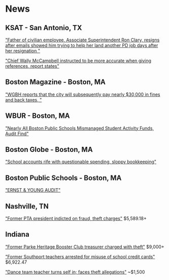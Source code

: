 # News

## KSAT - San Antonio, TX
["Father of civilian employee, Associate Superintendent Ron Clary, resigns after emails showed him trying to help her land another PD job days after her resignation
"](https://www.ksat.com/news/local/2021/05/13/neisd-police-officer-civilian-employee-used-district-email-to-coordinate-hook-up-while-officer-was-on-duty-records-show/)

["Chief Wally McCampbell instructed to be more accurate when giving references, report states"](https://www.ksat.com/news/local/2021/06/02/neisd-police-chief-admonished-after-job-recommendation-for-staffer-who-resigned-amid-scandal/)

## Boston Magazine - Boston, MA
["WGBH reports that the city will subsequently pay nearly $30,000 in fines and back taxes, "](https://www.bostonmagazine.com/education/2017/11/27/boston-public-schools-irs/)

## WBUR - Boston, MA
["Nearly All Boston Public Schools Mismanaged Student Activity Funds, Audit Find"](https://www.wbur.org/edify/2018/08/31/bps-mismanaged-student-activity-funds-audit)

## Boston Globe - Boston, MA
["School accounts rife with questionable spending, sloppy bookkeeping"](https://www.bostonglobe.com/metro/2018/08/30/school-accounts-rife-with-questionable-spending-sloppy-bookkeeping/Wn3eDlO62010oFULnTTFuK/story.html)

## Boston Public Schools - Boston, MA
["ERNST & YOUNG AUDIT"](https://www.bostonpublicschools.org/studentactivityaccounts)

## Nashville, TN
["Former PTA president indicted on fraud, theft charges"](https://www.wsmv.com/news/davidson_county/former-pta-president-indicted-on-fraud-theft-charges/article_b3f932e0-e32d-11eb-9092-1bc3afcf9a01.html?mkt_tok=NDEwLUhZTC01NzkAAAF-jjbnTYwRNXTxpy5Wn0SNAdXn7FAy2UjdSP08j51c3UZSEBdmLWAaRc_uMrpkNj_TdGjnx2Q8R5L6bPjt6alZuz88Ztm5RXTclkqCqEaG1hjQ) $5,589.18+

## Indiana
["Former Parke Heritage Booster Club treasurer charged with theft"](https://www.wthitv.com/content/news/Former-Parke-Heritage-Booster-Club-treasurer-charged-with-theft-574215781.html) $9,000+

["Former Southport teachers arrested for misuse of school credit cards"](https://www.wthr.com/article/news/local/former-southport-teachers-arrested-for-misuse-of-school-credit-cards/531-816f59bd-1b43-48bd-91aa-ca53e869f65a) $6,922.47

["Dance team teacher turns self in; faces theft allegations"](https://www.tribstar.com/news/local_news/dance-team-teacher-turns-self-in-faces-theft-allegations/article_f95175ae-358f-5137-be48-8562254c9a4f.html) ~$1,500




